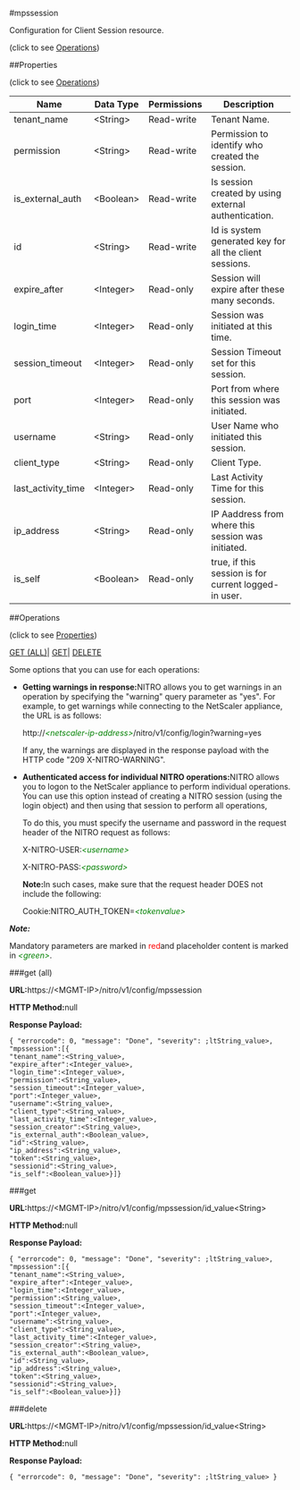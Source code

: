 #mpssession



Configuration for Client Session resource.

<span>(click to see [Operations](#operations))</span>



##Properties 

<span>(click to see [Operations](#operations))</span>





<table><thead><tr><th>Name</th><th>Data Type</th><th>Permissions</th><th>Description</th></tr></thead><tbody><tr><td>tenant_name</td><td>&lt;String></td><td>Read-write</td><td>Tenant Name.</td></tr><tr><td>permission</td><td>&lt;String></td><td>Read-write</td><td>Permission to identify who created the session.</td></tr><tr><td>is_external_auth</td><td>&lt;Boolean></td><td>Read-write</td><td>Is session created by using external authentication.</td></tr><tr><td>id</td><td>&lt;String></td><td>Read-write</td><td>Id is system generated key for all the client sessions.</td></tr><tr><td>expire_after</td><td>&lt;Integer></td><td>Read-only</td><td>Session will expire after these many seconds.</td></tr><tr><td>login_time</td><td>&lt;Integer></td><td>Read-only</td><td>Session was initiated at this time.</td></tr><tr><td>session_timeout</td><td>&lt;Integer></td><td>Read-only</td><td>Session Timeout set for this session.</td></tr><tr><td>port</td><td>&lt;Integer></td><td>Read-only</td><td>Port from where this session was initiated.</td></tr><tr><td>username</td><td>&lt;String></td><td>Read-only</td><td>User Name who initiated this session.</td></tr><tr><td>client_type</td><td>&lt;String></td><td>Read-only</td><td>Client Type.</td></tr><tr><td>last_activity_time</td><td>&lt;Integer></td><td>Read-only</td><td>Last Activity Time for this session.</td></tr><tr><td>ip_address</td><td>&lt;String></td><td>Read-only</td><td>IP Aaddress from where this session was initiated.</td></tr><tr><td>is_self</td><td>&lt;Boolean></td><td>Read-only</td><td>true, if this session is for current logged-in user.</td></tr></tbody></table>

##Operations 

<span>(click to see [Properties](#properties))</span>





[GET (ALL)](#get-all)| [GET](#get)| [DELETE](#delete)





Some options that you can use for each operations:

<ul><li><p><b>Getting warnings in response:</b>NITRO allows you to get warnings in an operation by specifying the "warning" query parameter as "yes". For example, to get warnings while connecting to the NetScaler appliance, the URL is as follows:</p><p>http://<span style="color:green;font-style:italic;">&lt;netscaler-ip-address&gt;</span>/nitro/v1/config/login?warning=yes</p><p>If any, the warnings are displayed in the response payload with the HTTP code "209 X-NITRO-WARNING".</p></li><li><p><b>Authenticated access for individual NITRO operations:</b>NITRO allows you to logon to the NetScaler appliance to perform individual operations. You can use this option instead of creating a NITRO session (using the login object) and then using that session to perform all operations,</p><p>To do this, you must specify the username and password in the request header of the NITRO request as follows:</p><p>X-NITRO-USER:<span style="color:green;font-style:italic;">&lt;username&gt;</span></p><p>X-NITRO-PASS:<span style="color:green;font-style:italic;">&lt;password&gt;</span></p><p><b>Note:</b>In such cases, make sure that the request header DOES not include the following:</p><p>Cookie:NITRO_AUTH_TOKEN=<span style="color:green;font-style:italic;">&lt;tokenvalue&gt;</span></p></li></ul>







***Note:*** 

Mandatory parameters are marked in <span style="color:#FF0000;">red</span>and placeholder content is marked in <span style="color:green;font-style:italic">&lt;green&gt;</span>.



###get (all)







<b>URL:</b>https://&lt;MGMT-IP&gt;/nitro/v1/config/mpssession

<b>HTTP Method:</b>null

<b>Response Payload: </b>
```
{ "errorcode": 0, "message": "Done", "severity": ;ltString_value>, "mpssession":[{
"tenant_name":<String_value>,
"expire_after":<Integer_value>,
"login_time":<Integer_value>,
"permission":<String_value>,
"session_timeout":<Integer_value>,
"port":<Integer_value>,
"username":<String_value>,
"client_type":<String_value>,
"last_activity_time":<Integer_value>,
"session_creator":<String_value>,
"is_external_auth":<Boolean_value>,
"id":<String_value>,
"ip_address":<String_value>,
"token":<String_value>,
"sessionid":<String_value>,
"is_self":<Boolean_value>}]}
```







###get







<b>URL:</b>https://&lt;MGMT-IP&gt;/nitro/v1/config/mpssession/id_value&lt;String&gt;

<b>HTTP Method:</b>null

<b>Response Payload: </b>
```
{ "errorcode": 0, "message": "Done", "severity": ;ltString_value>, "mpssession":[{
"tenant_name":<String_value>,
"expire_after":<Integer_value>,
"login_time":<Integer_value>,
"permission":<String_value>,
"session_timeout":<Integer_value>,
"port":<Integer_value>,
"username":<String_value>,
"client_type":<String_value>,
"last_activity_time":<Integer_value>,
"session_creator":<String_value>,
"is_external_auth":<Boolean_value>,
"id":<String_value>,
"ip_address":<String_value>,
"token":<String_value>,
"sessionid":<String_value>,
"is_self":<Boolean_value>}]}
```







###delete







<b>URL:</b>https://&lt;MGMT-IP&gt;/nitro/v1/config/mpssession/id_value&lt;String&gt;

<b>HTTP Method:</b>null

<b>Response Payload: </b>
```
{ "errorcode": 0, "message": "Done", "severity": ;ltString_value> }
```







